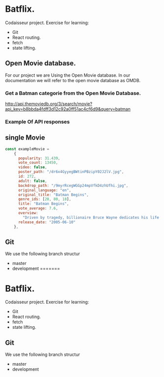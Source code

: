 # Batflix.

Codaisseur project.
Exercise for learning:

- Git
- React routing.
- fetch
- state lifting.

## Open Movie database.

For our project we are Using the Open Movie database. In our documentation we will refer to the open movie database as OMDB.

### Get a Batman categorie from the Open Movie Database.

http://api.themoviedb.org/3/search/movie?api_key=b8bbda4fdff3d12c92a0ff51ac4cf6d9&query=batman

### Example Of API responses

## single Movie

```javascript
const exampleMovie =
    {
      popularity: 31.439,
      vote_count: 13450,
      video: false,
      poster_path: "/dr6x4GyyegBWtinPBzipY02J2lV.jpg",
      id: 272,
      adult: false,
      backdrop_path: "/9myrRcegWGGp24mpVfkD4zhUfhi.jpg",
      original_language: "en",
      original_title: "Batman Begins",
      genre_ids: [28, 80, 18],
      title: "Batman Begins",
      vote_average: 7.6,
      overview:
        "Driven by tragedy, billionaire Bruce Wayne dedicates his life to uncovering and defeating the corruption that plagues his home, Gotham City.  Unable to work within the system, he instead creates a new identity, a symbol of fear for the criminal underworld - The Batman.",
      release_date: "2005-06-10"
    },
```

## Git

We use the following branch structur

- master
- development
=======
# Batflix. 
Codaisseur project. 
Exercise for learning: 
- Git
- React routing. 
- fetch
- state lifting. 

## Git
We use the following branch structur
- master
- development